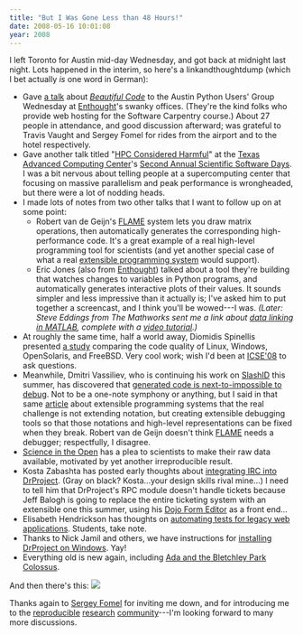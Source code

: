 ```yaml
---
title: "But I Was Gone Less than 48 Hours!"
date: 2008-05-16 10:01:08
year: 2008
---
```

I left Toronto for Austin mid-day Wednesday, and got back at midnight last night.  Lots happened in the interim, so here's a linkandthoughtdump (which I bet actually <em>is</em> one word in German):
<ul>
	<li>Gave <a href="http://www.cs.toronto.edu/~gvwilson/beautiful-code-mathworks-2008/index.html">a talk</a> about <a href="http://www.amazon.com/Beautiful-Code-Leading-Programmers-Practice/dp/0596510047"><em>Beautiful Code</em></a> to the Austin Python Users' Group Wednesday at <a href="http://www.enthought.com">Enthought</a>'s swanky offices. (They're the kind folks who provide web hosting for the Software Carpentry course.) About 27 people in attendance, and good discussion afterward; was grateful to Travis Vaught and Sergey Fomel for rides from the airport and to the hotel respectively.</li>
	<li>Gave another talk titled "<a href="http://www.cs.toronto.edu/~gvwilson/articles/hpc-considered-harmful-2008.pdf">HPC Considered Harmful</a>" at the <a href="http://tacc.utexas.edu">Texas Advanced Computing Center</a>'s <a href="http://www.tacc.utexas.edu/ta/ta_display.php?ta_id=100484">Second Annual Scientific Software Days</a>. I was a bit nervous about telling people at a supercomputing center that focusing on massive parallelism and peak performance is wrongheaded, but there were a lot of nodding heads.</li>
	<li>I made lots of notes from two other talks that I want to follow up on at some point:
<ul>
	<li>Robert van de Geijn's <a href="http://www.cs.utexas.edu/users/flame/">FLAME</a> system lets you draw matrix operations, then automatically generates the corresponding high-performance code. It's a great example of a real high-level programming tool for scientists (and yet another special case of what a real <a href="http://www.cs.toronto.edu/~gvwilson/articles/extprog-acmqueue-2004.pdf">extensible programming system</a> would support).</li>
	<li>Eric Jones (also from <a href="http://www.enthought.com">Enthought</a>) talked about a tool they're building that watches changes to variables in Python programs, and automatically generates interactive plots of their values. It sounds simpler and less impressive than it actually is; I've asked him to put together a screencast, and I think you'll be wowed---I was. <em>(Later: Steve Eddings from The Mathworks sent me a link about <a href="http://blogs.mathworks.com/desktop/2008/04/14/a-link-to-the-data/">data linking in MATLAB</a>, complete with a <a href="http://www.mathworks.com/support/2008a/matlab/7.6/demos/LinkedPlotsAndDataBrushing.html">video tutorial</a>.)</em></li>
</ul>
</li>
	<li>At roughly the same time, half a world away, Diomidis Spinellis presented <a href="http://www.spinellis.gr/blog/20080516/">a study</a> comparing the code quality of Linux, Windows, OpenSolaris, and FreeBSD. Very cool work; wish I'd been at <a href="http://icse08.upb.de/">ICSE'08</a> to ask questions.</li>
	<li>Meanwhile, Dmitri Vassiliev, who is continuing his work on <a href="http://www.slashid.com">SlashID</a> this summer, has discovered that <a href="http://slashid.wordpress.com/2008/05/16/grrr-setbacks-as-always/">generated code is next-to-impossible to debug</a>. Not to be a one-note symphony or anything, but I said in that same <a href="http://www.cs.toronto.edu/~gvwilson/articles/extprog-acmqueue-2004.pdf">article</a> about extensible programming systems that the real challenge is not extending notation, but creating extensible debugging tools so that those notations and high-level representations can be fixed when they break.  Robert van de Geijn doesn't think <a href="http://www.cs.utexas.edu/users/flame/">FLAME</a> needs a debugger; respectfully, I disagree.</li>
	<li><a href="http://blog.openwetware.org/scienceintheopen/2008/05/16/avoid-the-pain-and-embarassment-make-all-the-raw-data-available/">Science in the Open</a> has a plea to scientists to make their raw data available, motivated by yet another irreproducible result.</li>
	<li>Kosta Zabashta has posted early thoughts about <a href="http://drprojectirc.wordpress.com/2008/05/16/the-early-plan/">integrating IRC into DrProject</a>. (Gray on black?  Kosta...your design skills rival mine...) I need to tell him that DrProject's RPC module doesn't handle tickets because Jeff Balogh is going to replace the entire ticketing system with an extensible one this summer, using his <a href="http://dojotoolkit.org/blog/jbalogh/feed">Dojo Form Editor</a> as a front end...</li>
	<li>Elisabeth Hendrickson has thoughts on <a href="http://testobsessed.com/2008/05/15/so-youre-trying-to-automate-tests-for-a-legacy-web-application/">automating tests for legacy web applications</a>. Students, take note.</li>
	<li>Thanks to Nick Jamil and others, we have instructions for <a href="https://www.drproject.org/DrProject/wiki/DrProjectOnWindows">installing DrProject on Windows</a>. Yay!</li>
	<li>Everything old is new again, including <a href="http://www.ddj.com/hpc-high-performance-computing/207800151">Ada and the Bletchley Park Colossus</a>.</li>
</ul>
And then there's this:

<img src="http://imgs.xkcd.com/comics/security_holes.png" />

Thanks again to <a href="http://www.beg.utexas.edu/staffinfo/fomels01.htm">Sergey Fomel</a> for inviting me down, and for introducing me to the <a href="http://lcavwww.epfl.ch/reproducible_research/">reproducible</a> <a href="http://www.bioconductor.org/whatisit">research</a> <a href="http://www.stat.washington.edu/jaw/jaw.research.reproducible.html">community</a>---I'm looking forward to many more discussions.

